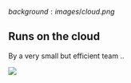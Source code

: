 $background:images/cloud.png$

## Runs on the cloud

By a very small but efficient team ..

![](https://s3.amazonaws.com/flood-io-support/Intercom_2015-03-30_09-47-17.jpg)
